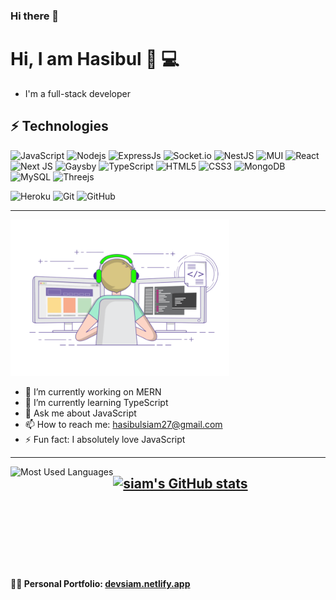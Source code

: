 ### Hi there 👋

# Hi, I am Hasibul 👋 :computer:

- I'm a full-stack developer

## ⚡ Technologies

![JavaScript](https://img.shields.io/badge/-JavaScript-black?style=flat-square&logo=javascript)
![Nodejs](https://img.shields.io/badge/Node.js-43853D?style=flat-square&logo=node-dot-js&logoColor=white)
![ExpressJs](https://img.shields.io/badge/Express.js-000000?style=flat-square&logo=express&logoColor=white)
![Socket.io](https://img.shields.io/badge/Socket.io-black?style=flat-square&logo=socket.io&badgeColor=010101)
![NestJS](https://img.shields.io/badge/nestjs-%23E0234E.svg?style=flat-square&logo=nestjs&logoColor=white)
![MUI](https://img.shields.io/badge/MUI-%230081CB.svg?style=flat-square&logo=mui&logoColor=white)
![React](https://img.shields.io/badge/-React-black?style=flat-square&logo=react)
![Next JS](https://img.shields.io/badge/Next-black?style=flat-square&logo=next.js&logoColor=white)
![Gaysby](https://img.shields.io/badge/Gatsby-663399?style=flat-square&logo=gatsby&logoColor=white)
![TypeScript](https://img.shields.io/badge/-TypeScript-007ACC?style=flat-square&logo=typescript&logoColor=white)
![HTML5](https://img.shields.io/badge/-HTML5-E34F26?style=flat-square&logo=html5&logoColor=white)
![CSS3](https://img.shields.io/badge/-CSS3-1572B6?style=flat-square&logo=css3)
![MongoDB](https://img.shields.io/badge/-MongoDB-black?style=flat-square&logo=mongodb)
![MySQL](https://img.shields.io/badge/MySQL-005C84?style=flat-square&logo=mysql&logoColor=white)
![Threejs](https://img.shields.io/badge/threejs-black?style=flat-square&logo=three.js&logoColor=white)


![Heroku](https://img.shields.io/badge/-Heroku-430098?style=flat-square&logo=heroku)
![Git](https://img.shields.io/badge/-Git-black?style=flat-square&logo=git)
![GitHub](https://img.shields.io/badge/-GitHub-181717?style=flat-square&logo=github)

---

<img alt="cover GIF" height=250 width=350 src="https://raw.githubusercontent.com/Siam456/Siam456/main/Image/cover.gif" />


- 🔭 I’m currently working on MERN 
- 🌱 I’m currently learning TypeScript 
- 💬 Ask me about JavaScript 
- 📫 How to reach me: hasibulsiam27@gmail.com 
- ⚡ Fun fact: I absolutely love JavaScript 

---


<img align="left" alt="Most Used Languages" src="https://github-readme-stats.vercel.app/api/top-langs/?username=Siam456&theme=radical" />

[![siam's GitHub stats](https://github-readme-stats.vercel.app/api?username=Siam456)](https://github.com/anuraghazra/github-readme-stats)
---
<br />
<br />
<br />
<br />
<br />
<br />

#### :technologist: Personal Portfolio: [devsiam.netlify.app](https://devsiam.netlify.app/)
